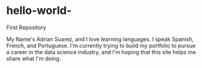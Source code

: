 # hello-world-
First Repository

My Name's Adrian Suarez, and I love learning languages. I speak Spanish, French, and Portuguese. I'm currently trying to build my portfolio to pursue a career in the data science industry, and I'm hoping that this site helps me share what I'm doing.
